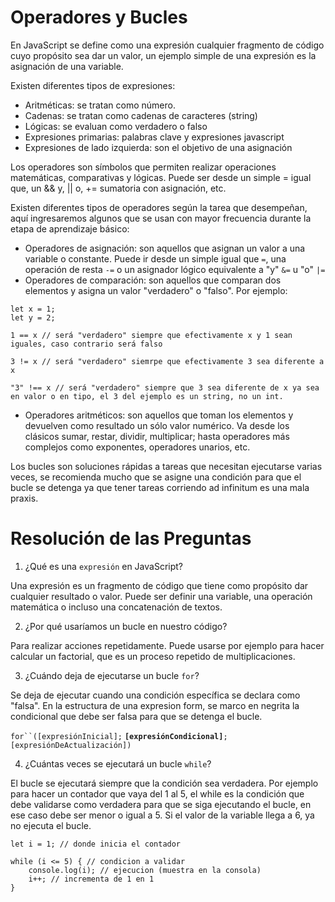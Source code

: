 # Operadores y Bucles

En JavaScript se define como una expresión cualquier fragmento de código cuyo propósito sea dar un valor, un ejemplo simple de una expresión es la asignación de una variable. 

Existen diferentes tipos de expresiones: 

* Aritméticas: se tratan como número.
* Cadenas: se tratan como cadenas de caracteres (string)
* Lógicas: se evaluan como verdadero o falso
* Expresiones primarias: palabras clave y expresiones javascript
* Expresiones de lado izquierda: son el objetivo de una asignación

Los operadores son símbolos que permiten realizar operaciones matemáticas, comparativas y lógicas. Puede ser desde un simple = igual que, un && y, || o, += sumatoria con asignación, etc. 

Existen diferentes tipos de operadores según la tarea que desempeñan, aquí ingresaremos algunos que se usan con mayor frecuencia durante la etapa de aprendizaje básico:
* Operadores de asignación: son aquellos que asignan un valor a una variable o constante. Puede ir desde un simple igual que `=`, una operación de resta `-=` o un asignador lógico equivalente a "y" `&=` u "o" `|=`
* Operadores de comparación: son aquellos que comparan dos elementos y asigna un valor "verdadero" o "falso". Por ejemplo: 
```
let x = 1;
let y = 2;

1 == x // será "verdadero" siempre que efectivamente x y 1 sean iguales, caso contrario será falso

3 != x // será "verdadero" siemrpe que efectivamente 3 sea diferente a x

"3" !== x // será "verdadero" siempre que 3 sea diferente de x ya sea en valor o en tipo, el 3 del ejemplo es un string, no un int. 
```
* Operadores aritméticos: son aquellos que toman los elementos y devuelven como resultado un sólo valor numérico. Va desde los clásicos sumar, restar, dividir, multiplicar; hasta operadores más complejos como exponentes, operadores unarios, etc. 

Los bucles son soluciones rápidas a tareas que necesitan ejecutarse varias veces, se recomienda mucho que se asigne una condición para que el bucle se detenga ya que tener tareas corriendo ad infinitum es una mala praxis. 

# Resolución de las Preguntas

1. ¿Qué es una `expresión` en JavaScript?

Una expresión es un fragmento de código que tiene como propósito dar cualquier resultado o valor. Puede ser definir una variable, una operación matemática o incluso una concatenación de textos. 

2. ¿Por qué usaríamos un bucle en nuestro código?

Para realizar acciones repetidamente. Puede usarse por ejemplo para hacer calcular un factorial, que es un proceso repetido de multiplicaciones. 

3. ¿Cuándo deja de ejecutarse un bucle `for`?

Se deja de ejecutar cuando una condición específica se declara como "falsa". En la estructura de una expresion form, se marco en negrita la condicional que debe ser falsa para que se detenga el bucle.


`for``([expresiónInicial];` **`[expresiónCondicional]`**`;[expresiónDeActualización])`

4. ¿Cuántas veces se ejecutará un bucle `while`?

El bucle se ejecutará siempre que la condición sea verdadera. Por ejemplo para hacer un contador que vaya del 1 al 5, el while es la condición que debe validarse como verdadera para que se siga ejecutando el bucle, en ese caso debe ser menor o igual a 5. Si el valor de la variable llega a 6, ya no ejecuta el bucle.   

```
let i = 1; // donde inicia el contador

while (i <= 5) { // condicion a validar
    console.log(i); // ejecucion (muestra en la consola)
    i++; // incrementa de 1 en 1
}
```